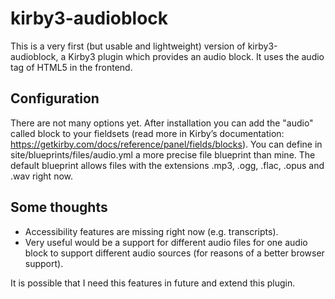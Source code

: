 # kirby3-audioblock
This is a very first (but usable and lightweight) version of kirby3-audioblock, a Kirby3 plugin which provides an audio block. It uses the audio tag of HTML5 in the frontend.

## Configuration
There are not many options yet. After installation you can add the "audio" called block to your fieldsets (read more in Kirby’s documentation: https://getkirby.com/docs/reference/panel/fields/blocks). You can define in site/blueprints/files/audio.yml a more precise file blueprint than mine. The default blueprint allows files with the extensions .mp3, .ogg, .flac, .opus and .wav right now.

## Some thoughts
 - Accessibility features are missing right now (e.g. transcripts).
 - Very useful would be a support for different audio files for one audio block to support different audio sources (for reasons of a better browser support).

It is possible that I need this features in future and extend this plugin.
